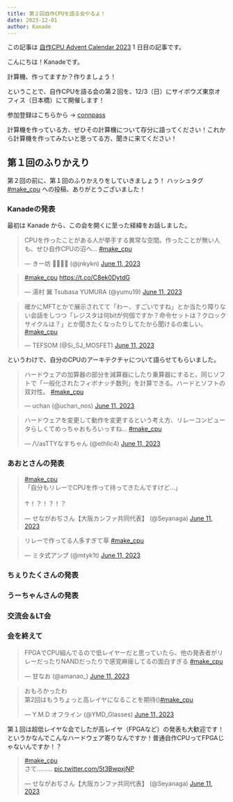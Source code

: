 ```yaml
---
title: 第２回自作CPUを語る会やるよ！
date: 2023-12-01
author: Kanade
---
```


この記事は [自作CPU Advent Calendar 2023](https://adventar.org/calendars/8916) 1 日目の記事です。

こんにちは！Kanadeです。

計算機、作ってますか？作りましょう！

ということで、自作CPUを語る会の第２回を、12/3（日）にサイボウズ東京オフィス（日本橋）にて開催します！

参加登録はこちらから → [connpass](https://connpass.com/event/287012/)

計算機を作っている方、ぜひその計算機について存分に語ってください！これから計算機を作ってみたいと思ってる方、聞きに来てください！

## 第１回のふりかえり

第２回の前に、第１回のふりかえりをしていきましょう！
ハッシュタグ [#make_cpu](https://twitter.com/search?q=%23make_cpu&src=typed_query) への投稿、ありがとうございました！

### Kanadeの発表

最初は Kanade から、この会を開くに至った経緯をお話しました。

<blockquote class="twitter-tweet"><p lang="ja" dir="ltr">CPUを作ったことがある人が挙手する異常な空間。作ったことが無い人も、ぜひ自作CPUの沼へ... <a href="https://twitter.com/hashtag/make_cpu?src=hash&amp;ref_src=twsrc%5Etfw">#make_cpu</a></p>&mdash; きー坊 💉💉💉💉 (@jnkykn) <a href="https://twitter.com/jnkykn/status/1667747695195484160?ref_src=twsrc%5Etfw">June 11, 2023</a></blockquote> <script async src="https://platform.twitter.com/widgets.js" charset="utf-8"></script>

<blockquote class="twitter-tweet"><p lang="qht" dir="ltr"><a href="https://twitter.com/hashtag/make_cpu?src=hash&amp;ref_src=twsrc%5Etfw">#make_cpu</a> <a href="https://t.co/C8ek0DytdG">https://t.co/C8ek0DytdG</a></p>&mdash; 湯村 翼 Tsubasa YUMURA (@yumu19) <a href="https://twitter.com/yumu19/status/1667750446075879424?ref_src=twsrc%5Etfw">June 11, 2023</a></blockquote> <script async src="https://platform.twitter.com/widgets.js" charset="utf-8"></script>

<blockquote class="twitter-tweet"><p lang="ja" dir="ltr">確かにMFTとかで展示されてて「わー、すごいですね」とか当たり障りない会話をしつつ「レジスタは何bitが何個ですか？命令セットは？クロックサイクルは？」とか聞きたくなったりしてたから聞けるの楽しい。<a href="https://twitter.com/hashtag/make_cpu?src=hash&amp;ref_src=twsrc%5Etfw">#make_cpu</a></p>&mdash; TEFSOM (@Si_SJ_MOSFET) <a href="https://twitter.com/Si_SJ_MOSFET/status/1667751061363503105?ref_src=twsrc%5Etfw">June 11, 2023</a></blockquote> <script async src="https://platform.twitter.com/widgets.js" charset="utf-8"></script>

というわけで、自分のCPUのアーキテクチャについて語らせてもらいました。

<blockquote class="twitter-tweet"><p lang="ja" dir="ltr">ハードウェアの加算器の部分を減算器にしたり乗算器にすると、同じソフトで「一般化されたフィボナッチ数列」を計算できる。ハードとソフトの双対性。 <a href="https://twitter.com/hashtag/make_cpu?src=hash&amp;ref_src=twsrc%5Etfw">#make_cpu</a></p>&mdash; uchan (@uchan_nos) <a href="https://twitter.com/uchan_nos/status/1667751717474291712?ref_src=twsrc%5Etfw">June 11, 2023</a></blockquote> <script async src="https://platform.twitter.com/widgets.js" charset="utf-8"></script>

<blockquote class="twitter-tweet"><p lang="ja" dir="ltr">ハードウェアを変更して動作を変更するという考え方、リレーコンピュータらしくてめっちゃおもろいっすね... <a href="https://twitter.com/hashtag/make_cpu?src=hash&amp;ref_src=twsrc%5Etfw">#make_cpu</a></p>&mdash; /\/asTTYなすちゃん (@ethllc4) <a href="https://twitter.com/ethllc4/status/1667752205666099208?ref_src=twsrc%5Etfw">June 11, 2023</a></blockquote> <script async src="https://platform.twitter.com/widgets.js" charset="utf-8"></script>

### あおとさんの発表

<blockquote class="twitter-tweet"><p lang="ja" dir="ltr"><a href="https://twitter.com/hashtag/make_cpu?src=hash&amp;ref_src=twsrc%5Etfw">#make_cpu</a><br>「自分もリレーでCPUを作って持ってきたんですけど…」<br><br>↑！？！？！？</p>&mdash; せながおぢさん【大阪カンファ共同代表】 (@Seyanaga) <a href="https://twitter.com/Seyanaga/status/1667754186380034048?ref_src=twsrc%5Etfw">June 11, 2023</a></blockquote> <script async src="https://platform.twitter.com/widgets.js" charset="utf-8"></script>

<blockquote class="twitter-tweet"><p lang="ja" dir="ltr">リレーで作ってる人多すぎて草 <a href="https://twitter.com/hashtag/make_cpu?src=hash&amp;ref_src=twsrc%5Etfw">#make_cpu</a></p>&mdash; ミタ式アンプ (@mtyk1t) <a href="https://twitter.com/mtyk1t/status/1667754596335521793?ref_src=twsrc%5Etfw">June 11, 2023</a></blockquote> <script async src="https://platform.twitter.com/widgets.js" charset="utf-8"></script>

### ちぇりたくさんの発表

### うーちゃんさんの発表

### 交流会＆LT会

### 会を終えて

<blockquote class="twitter-tweet"><p lang="ja" dir="ltr">FPGAでCPU組んでるので低レイヤーだと思っていたら、他の発表者がリレーだったりNANDだったりで感覚麻痺してるの面白すぎる <a href="https://twitter.com/hashtag/make_cpu?src=hash&amp;ref_src=twsrc%5Etfw">#make_cpu</a></p>&mdash; 甘なお (@amanao_) <a href="https://twitter.com/amanao_/status/1667767990748860417?ref_src=twsrc%5Etfw">June 11, 2023</a></blockquote> <script async src="https://platform.twitter.com/widgets.js" charset="utf-8"></script>

<blockquote class="twitter-tweet"><p lang="ja" dir="ltr">おもろかったわ<br>第2回はもうちょっと高レイヤになることを期待()<a href="https://twitter.com/hashtag/make_cpu?src=hash&amp;ref_src=twsrc%5Etfw">#make_cpu</a></p>&mdash; Y.M.D オフライン (@YMD_Glasses) <a href="https://twitter.com/YMD_Glasses/status/1667849437245505542?ref_src=twsrc%5Etfw">June 11, 2023</a></blockquote> <script async src="https://platform.twitter.com/widgets.js" charset="utf-8"></script>

第１回は超低レイヤな会でしたが高レイヤ（FPGAなど）の発表も大歓迎です！というかなんでこんなハードウェア寄りなんですか！普通自作CPUってFPGAじゃないんですか！？

<blockquote class="twitter-tweet"><p lang="ja" dir="ltr"><a href="https://twitter.com/hashtag/make_cpu?src=hash&amp;ref_src=twsrc%5Etfw">#make_cpu</a><br>さて……… <a href="https://t.co/5t3BwpxjNP">pic.twitter.com/5t3BwpxjNP</a></p>&mdash; せながおぢさん【大阪カンファ共同代表】 (@Seyanaga) <a href="https://twitter.com/Seyanaga/status/1667799531742990336?ref_src=twsrc%5Etfw">June 11, 2023</a></blockquote> <script async src="https://platform.twitter.com/widgets.js" charset="utf-8"></script>
